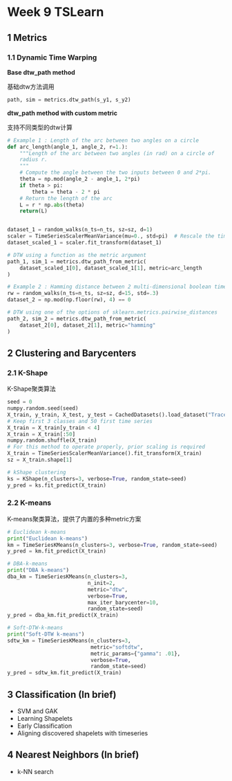 # Week 9 TSLearn

## 1 Metrics

### 1.1 Dynamic Time Warping

**Base dtw_path method**

基础dtw方法调用

```python
path, sim = metrics.dtw_path(s_y1, s_y2)
```

**dtw_path method with custom metric**

支持不同类型的dtw计算

```python
# Example 1 : Length of the arc between two angles on a circle
def arc_length(angle_1, angle_2, r=1.):
    """Length of the arc between two angles (in rad) on a circle of
    radius r.
    """
    # Compute the angle between the two inputs between 0 and 2*pi.
    theta = np.mod(angle_2 - angle_1, 2*pi)
    if theta > pi:
        theta = theta - 2 * pi
    # Return the length of the arc
    L = r * np.abs(theta)
    return(L)


dataset_1 = random_walks(n_ts=n_ts, sz=sz, d=1)
scaler = TimeSeriesScalerMeanVariance(mu=0., std=pi)  # Rescale the time series
dataset_scaled_1 = scaler.fit_transform(dataset_1)

# DTW using a function as the metric argument
path_1, sim_1 = metrics.dtw_path_from_metric(
    dataset_scaled_1[0], dataset_scaled_1[1], metric=arc_length
)

# Example 2 : Hamming distance between 2 multi-dimensional boolean time series
rw = random_walks(n_ts=n_ts, sz=sz, d=15, std=.3)
dataset_2 = np.mod(np.floor(rw), 4) == 0

# DTW using one of the options of sklearn.metrics.pairwise_distances
path_2, sim_2 = metrics.dtw_path_from_metric(
    dataset_2[0], dataset_2[1], metric="hamming"
)
```

## 2 Clustering and Barycenters

### 2.1 K-Shape

K-Shape聚类算法

```python
seed = 0
numpy.random.seed(seed)
X_train, y_train, X_test, y_test = CachedDatasets().load_dataset("Trace")
# Keep first 3 classes and 50 first time series
X_train = X_train[y_train < 4]
X_train = X_train[:50]
numpy.random.shuffle(X_train)
# For this method to operate properly, prior scaling is required
X_train = TimeSeriesScalerMeanVariance().fit_transform(X_train)
sz = X_train.shape[1]

# kShape clustering
ks = KShape(n_clusters=3, verbose=True, random_state=seed)
y_pred = ks.fit_predict(X_train)
```

### 2.2 K-means

K-means聚类算法，提供了内置的多种metric方案

```python
# Euclidean k-means
print("Euclidean k-means")
km = TimeSeriesKMeans(n_clusters=3, verbose=True, random_state=seed)
y_pred = km.fit_predict(X_train)

# DBA-k-means
print("DBA k-means")
dba_km = TimeSeriesKMeans(n_clusters=3,
                          n_init=2,
                          metric="dtw",
                          verbose=True,
                          max_iter_barycenter=10,
                          random_state=seed)
y_pred = dba_km.fit_predict(X_train)

# Soft-DTW-k-means
print("Soft-DTW k-means")
sdtw_km = TimeSeriesKMeans(n_clusters=3,
                           metric="softdtw",
                           metric_params={"gamma": .01},
                           verbose=True,
                           random_state=seed)
y_pred = sdtw_km.fit_predict(X_train)
```

## 3 Classification \(In brief\)

- SVM and GAK
- Learning Shapelets
- Early Classification
- Aligning discovered shapelets with timeseries

## 4 Nearest Neighbors \(In brief\)

- k-NN search